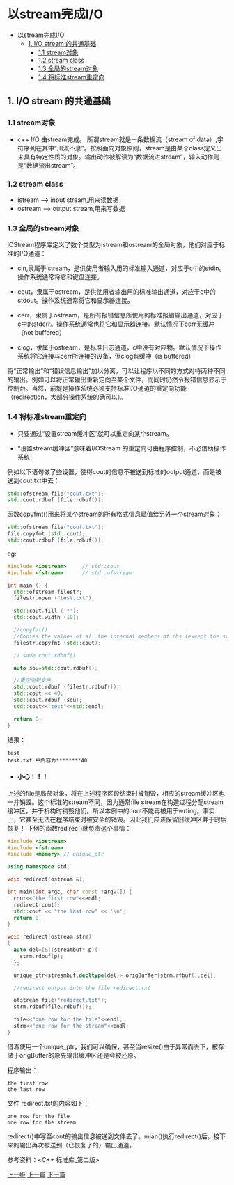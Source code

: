 # 以stream完成I/O


<!-- @import "[TOC]" {cmd="toc" depthFrom=1 depthTo=6 orderedList=false} -->
<!-- code_chunk_output -->

* [以stream完成I/O](#以stream完成io)
	* [1. I/O stream 的共通基础](#1-io-stream-的共通基础)
		* [1.1 stream对象](#11-stream对象)
		* [1.2 stream class](#12-stream-class)
		* [1.3 全局的stream对象](#13-全局的stream对象)
		* [1.4 将标准stream重定向](#14-将标准stream重定向)

<!-- /code_chunk_output -->


## 1. I/O stream 的共通基础

### 1.1 stream对象
* c++ I/O 由stream完成。
所谓stream就是一条数据流（stream of data）,字符序列在其中“川流不息”。按照面向对象原则，stream是由某个class定义出来具有特定性质的对象。输出动作被解读为“数据流进stream”，输入动作则是“数据流出stream”。

### 1.2 stream class
* istream --> input stream,用来读数据
* ostream --> output stream,用来写数据

### 1.3 全局的stream对象

IOStream程序库定义了数个类型为istream和ostream的全局对象，他们对应于标准的I/O通道：

* cin,隶属于istream，是供使用者输入用的标准输入通道，对应于c中的stdin。操作系统通常将它和键盘连接。

* cout，隶属于ostream，是供使用者输出用的标准输出通道，对应于c中的stdout。操作系统通常将它和显示器连接。

* cerr，隶属于ostream，是所有报错信息所使用的标准报错输出通道，对应于c中的stderr。操作系统通常也将它和显示器连接。默认情况下cerr无缓冲（not buffered）

* clog，隶属于ostream，是标准日志通道，c中没有对应物。默认情况下操作系统将它连接与cerr所连接的设备，但clog有缓冲（is buffered）

将“正常输出”和“错误信息输出”加以分离，可以让程序以不同的方式对待两种不同的输出。例如可以将正常输出重新定向至某个文件，而同时仍然令报错信息显示于控制台。当然，前提是操作系统必须支持标准I/O通道的重定向功能（redirection，大部分操作系统的确可以）。

### 1.4 将标准stream重定向

* 只要通过“设置stream缓冲区”就可以重定向某个stream。

* “设置stream缓冲区”意味着I/OStream 的重定向可由程序控制，不必借助操作系统

例如以下语句做了些设置，使得cout的信息不被送到标准的output通道，而是被送到cout.txt中去：
```c++
std::ofstream file("cout.txt");
std::cout.rdbuf (file.rdbuf());
```

函数copyfmt()用来将某个stream的所有格式信息赋值给另外一个stream对象：
```c++
std::ofstream file("cout.txt");
file.copyfmt (std::cout);
std::cout.rdbuf (file.rdbuf());
```

eg:
```c++
#include <iostream>     // std::cout
#include <fstream>      // std::ofstream

int main () {
  std::ofstream filestr;
  filestr.open ("test.txt");

  std::cout.fill ('*');
  std::cout.width (10);

  //copyfmt()
  //Copies the values of all the internal members of rhs (except the state flags and the associated stream buffer) to the corresponding members of * this.
  filestr.copyfmt (std::cout);

  // save cout.rdbuf()

  auto sou=std::cout.rdbuf();

  //重定向到文件
  std::cout.rdbuf (filestr.rdbuf());
  std::cout << 40;
  std::cout.rdbuf (sou);
  std::cout<<"test"<<std::endl;

  return 0;
}
```

结果：
```
test
test.txt 中内容为********40
```

* #### 小心！！！
上述的file是局部对象，将在上述程序区段结束时被销毁，相应的stream缓冲区也一并销毁。这个标准的stream不同，因为通常file stream在构造过程分配stream缓冲区，并于析构时销毁他们。所以本例中的cout不能再被用于wrting。事实上，它甚至无法在程序结束时被安全的销毁。因此我们应该保留旧缓冲区并于时后恢复！
下例的函数redirec()就负责这个事情：

```c++
#include <iostream>
#include <fstream>
#include <memory> // unique_ptr

using namespace std;

void redirect(ostream &);

int main(int argc, char const *argv[]) {
  cout<<"the first row"<<endl;
  redirect(cout);
  std::cout << "the last row" << '\n';
  return 0;
}

void redirect(ostream strm)
{
  auto del=[&](streambuf* p){
    strm.rdbuf(p);
  };

  unique_ptr<streambuf,decltype(del)> origBuffer(strm.rfbuf(),del);

  //redirect output into the file redirect.txt

  ofstream file("redirect.txt");
  strm.rdbuf(file.rdbuf());

  file<<"one row for the file"<<endl;
  strm<<"one row for the stream"<<endl;
}

```
借着使用一个unique_ptr，我们可以确保，甚至当resize()由于异常而丢下，被存储于origBuffer的原先输出缓冲区还是会被还原。

程序输出：
```
the first row
the last row
```

文件 redirect.txt的内容如下：
```
one row for the file
one row for the stream
```
redirect()中写至cout的输出信息被送到文件去了。mian()执行redirect()后，接下来的输出再次被送到（已恢复了的）输出通道。


参考资料：<C++ 标准库_第二版>

[上一级](base.md)
[上一篇](smartPointer.md)
[下一篇](vir_del.md)
